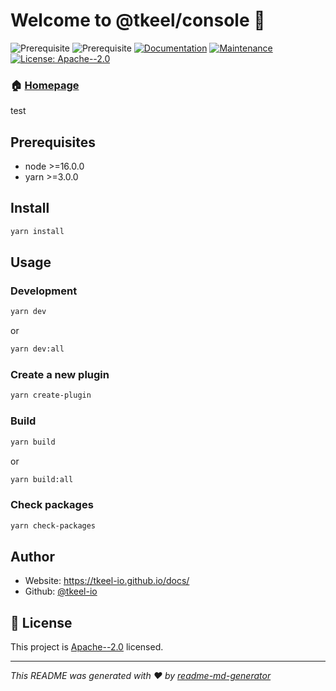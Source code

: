 # Welcome to @tkeel/console 👋

![Prerequisite](https://img.shields.io/badge/node-%3E%3D16.0.0-blue.svg)
![Prerequisite](https://img.shields.io/badge/yarn-%3E%3D3.0.0-blue.svg)
[![Documentation](https://img.shields.io/badge/documentation-yes-brightgreen.svg)](https://github.com/tkeel-io/console#readme)
[![Maintenance](https://img.shields.io/badge/Maintained%3F-yes-green.svg)](https://github.com/tkeel-io/console/graphs/commit-activity)
[![License: Apache--2.0](https://img.shields.io/github/license/tkeel-io/tkeel-console)](https://github.com/tkeel-io/console/blob/master/LICENSE)

### 🏠 [Homepage](https://github.com/tkeel-io/console#readme)

test

## Prerequisites

- node >=16.0.0
- yarn >=3.0.0

## Install

```sh
yarn install
```

## Usage

### Development

```sh
yarn dev
```

or

```sh
yarn dev:all
```

### Create a new plugin

```sh
yarn create-plugin
```

### Build

```sh
yarn build
```

or

```sh
yarn build:all
```

### Check packages

```sh
yarn check-packages
```

## Author

- Website: https://tkeel-io.github.io/docs/
- Github: [@tkeel-io](https://github.com/tkeel-io)

## 📝 License

This project
is [Apache--2.0](https://github.com/tkeel-io/console/blob/master/LICENSE)
licensed.

---

_This README was generated with ❤️
by [readme-md-generator](https://github.com/kefranabg/readme-md-generator)_
